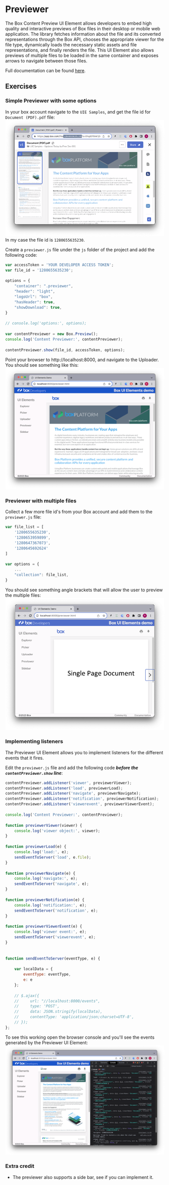 # Previewer
The Box Content Preview UI Element allows developers to embed high quality and interactive previews of Box files in their desktop or mobile web application. The library fetches information about the file and its converted representations through the Box API, chooses the appropriate viewer for the file type, dynamically loads the necessary static assets and file representations, and finally renders the file. This UI Element also allows previews of multiple files to be loaded in the same container and exposes arrows to navigate between those files.

Full documentation can be found [here](https://developer.box.com/guides/embed/ui-elements/preview/).

## Exercises

### Simple Previewer with some options
In your box account navigate to the `UIE Samples`, and get the file id for `Document (PDF).pdf` file:
![Alt text](/images/preview_file_id.png)
In my case the file id is `1280655635230`.

Create a `previewer.js` file under the `js` folder of the project and add the following code:
```javascript
var accessToken = 'YOUR DEVELOPER ACCESS TOKEN';
var file_id = '1280655635230';

options = {
    "container": ".previewer",
    "header": "light",
    "logoUrl": "box",
    "hasHeader": true,
    "showDownload": true,
}

// console.log('options:', options);

var contentPreviewer = new Box.Preview();
console.log('Content Previewer:', contentPreviewer);

contentPreviewer.show(file_id, accessToken, options);
```
Point your browser to http://localhost:8000, and navigate to the Uploader. You should see something like this:
![Alt text](/images/previewer.png)

### Previewer with multiple files
Collect a few more file id's from your Box account and add them to the `previewer.js` file:
```javascript
var file_list = [
    '1280655635230',
    '1280653959899',
    '1280647367073',
    '1280645692624'
]

var options = {
    ...
    "collection": file_list,
}
```
You should see something angle brackets that will allow the user to preview the multiple files:
![Alt text](/images/previewer_multi_files.png)

### Implementing listeners
The Previewer UI Element allows you to implement listeners for the different events that it fires.

Edit the `previewer.js` file and add the following code ***before the `contentPreviewer.show` line***:
```javascript
contentPreviewer.addListener('viewer', previewerViewer);
contentPreviewer.addListener('load', previewerLoad);
contentPreviewer.addListener('navigate', previewerNavigate);
contentPreviewer.addListener('notification', previewerNotification);
contentPreviewer.addListener('viewerevent', previewerViewerEvent);

console.log('Content Previewer:', contentPreviewer);

function previewerViewer(viewer) {
    console.log('viewer object:', viewer);
}

function previewerLoad(e) {
    console.log('load:', e);
    sendEventToServer('load', e.file);
}

function previewerNavigate(e) {
    console.log('navigate:', e);
    sendEventToServer('navigate', e);
}

function previewerNotification(e) {
    console.log('notification:', e);
    sendEventToServer('notification', e);
}

function previewerViewerEvent(e) {
    console.log('viewer event:', e);
    sendEventToServer('viewerevent', e);
}


function sendEventToServer(eventType, e) {

    var localData = {
        eventType: eventType,
        e: e
    };

    // $.ajax({
    //     url: "//localhost:8000/events",
    //     type: 'POST',
    //     data: JSON.stringify(localData),
    //     contentType: 'application/json;charset=UTF-8',
    // });
};
```
To see this working open the browser console and you'll see the events generated by the Previewer UI Element:
![Alt text](/images/previewer_evets.png)

### Extra credit
* The previewer also supports a side bar, see if you can implement it.
